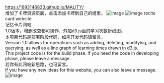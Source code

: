 https://1693146833.github.io/MALITY/<br>
增加了卡牌资源页面，点击添加卡牌到自己的组里。
![image](https://github.com/1693146833/MALITY/assets/113882484/46aefddd-039e-4b22-b875-de2648e5f0ae)
![image](https://github.com/1693146833/MALITY/assets/113882484/4a492be0-aaa4-45ad-a061-f38cde07fc65)
recite card website<br>
记忆卡片网站<br>
1.0版本，增删改查都可操作，外加d3.js画的学习次数折线图。<br>
本项目代码是部署阶段代码，如需开发代码请留言。<br>
Version 1.0 allows for operations such as adding, deleting, modifying, and querying, as well as a line graph of learning times drawn in d3.js.<br>
This project code is for the build phase. If you need the code in developing phase, please leave a message.<br>
若你有此网站新思路，也可留言。<br>
If you have any new ideas for this website, you can also leave a message.<br>
![image](https://github.com/1693146833/MALITY/assets/113882484/77c17cb1-ad89-4356-b4a2-ea0d85b884f3)
